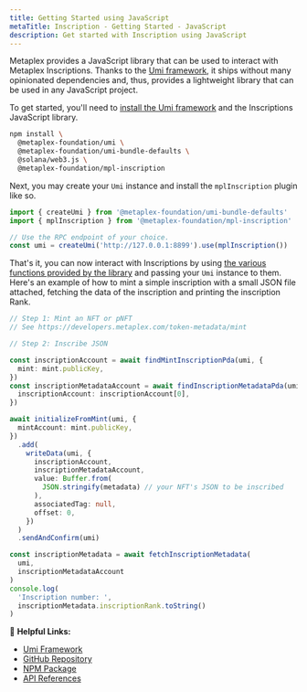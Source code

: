 ```yaml
---
title: Getting Started using JavaScript
metaTitle: Inscription - Getting Started - JavaScript
description: Get started with Inscription using JavaScript
---
```


Metaplex provides a JavaScript library that can be used to interact with Metaplex Inscriptions. Thanks to the [Umi framework](https://github.com/metaplex-foundation/umi), it ships without many opinionated dependencies and, thus, provides a lightweight library that can be used in any JavaScript project.

To get started, you'll need to [install the Umi framework](https://github.com/metaplex-foundation/umi/blob/main/docs/installation.md) and the Inscriptions JavaScript library.

```sh
npm install \
  @metaplex-foundation/umi \
  @metaplex-foundation/umi-bundle-defaults \
  @solana/web3.js \
  @metaplex-foundation/mpl-inscription
```

Next, you may create your `Umi` instance and install the `mplInscription` plugin like so.

```ts
import { createUmi } from '@metaplex-foundation/umi-bundle-defaults'
import { mplInscription } from '@metaplex-foundation/mpl-inscription'

// Use the RPC endpoint of your choice.
const umi = createUmi('http://127.0.0.1:8899').use(mplInscription())
```

That's it, you can now interact with Inscriptions by using [the various functions provided by the library](https://mpl-inscription-js-docs.vercel.app/) and passing your `Umi` instance to them. Here's an example of how to mint a simple inscription with a small JSON file attached, fetching the data of the inscription and printing the inscription Rank.

```ts
// Step 1: Mint an NFT or pNFT
// See https://developers.metaplex.com/token-metadata/mint

// Step 2: Inscribe JSON

const inscriptionAccount = await findMintInscriptionPda(umi, {
  mint: mint.publicKey,
})
const inscriptionMetadataAccount = await findInscriptionMetadataPda(umi, {
  inscriptionAccount: inscriptionAccount[0],
})

await initializeFromMint(umi, {
  mintAccount: mint.publicKey,
})
  .add(
    writeData(umi, {
      inscriptionAccount,
      inscriptionMetadataAccount,
      value: Buffer.from(
        JSON.stringify(metadata) // your NFT's JSON to be inscribed
      ),
      associatedTag: null,
      offset: 0,
    })
  )
  .sendAndConfirm(umi)

const inscriptionMetadata = await fetchInscriptionMetadata(
  umi,
  inscriptionMetadataAccount
)
console.log(
  'Inscription number: ',
  inscriptionMetadata.inscriptionRank.toString()
)
```

🔗 **Helpful Links:**

- [Umi Framework](https://github.com/metaplex-foundation/umi)
- [GitHub Repository](https://github.com/metaplex-foundation/mpl-inscription)
- [NPM Package](https://www.npmjs.com/package/@metaplex-foundation/mpl-inscription)
- [API References](https://mpl-inscription-js-docs.vercel.app/)
